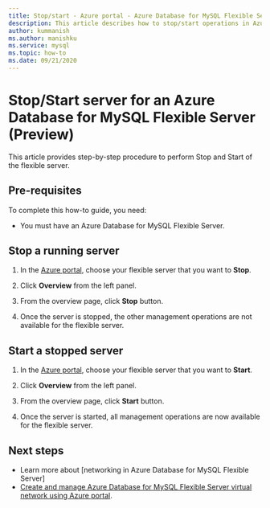 ```yaml
---
title: Stop/start - Azure portal - Azure Database for MySQL Flexible Server
description: This article describes how to stop/start operations in Azure Database for MySQL through the Azure portal.
author: kummanish
ms.author: manishku
ms.service: mysql
ms.topic: how-to
ms.date: 09/21/2020
---
```


# Stop/Start server for an Azure Database for MySQL Flexible Server (Preview)

This article provides step-by-step procedure to perform Stop and Start of the flexible server.

## Pre-requisites

To complete this how-to guide, you need:

-   You must have an Azure Database for MySQL Flexible Server.

## Stop a running server

1.  In the [Azure portal](https://portal.azure.com/), choose your flexible server that you want to **Stop**.

2.  Click **Overview** from the left panel.
  
3.  From the overview page, click **Stop** button. 

4.  Once the server is stopped, the other management operations are not available for the flexible server.

## Start a stopped server

1.  In the [Azure portal](https://portal.azure.com/), choose your flexible server that you want to **Start**.

2.  Click **Overview** from the left panel.
  
3.  From the overview page, click **Start** button. 

4.  Once the server is started, all management operations are now available for the flexible server.

## Next steps
- Learn more about [networking in Azure Database for MySQL Flexible Server]<!-- FIX ME(./concepts-networking-overview.md).-->
- [Create and manage Azure Database for MySQL Flexible Server virtual network using Azure portal](./how-to-manage-virtual-network-portal.md).

